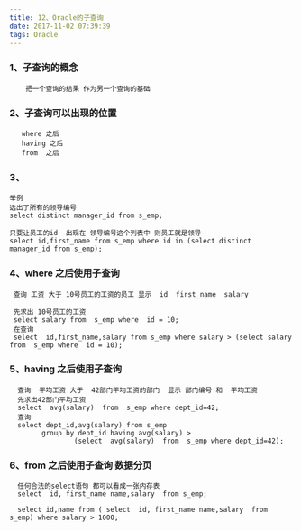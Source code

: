 ```yaml
---
title: 12、Oracle的子查询
date: 2017-11-02 07:39:39
tags: Oracle
---
```


### 1、子查询的概念
		把一个查询的结果 作为另一个查询的基础
	
### 2、子查询可以出现的位置 
	   where 之后
       having 之后 
       from  之后 

### 3、
	举例
	选出了所有的领导编号
	select distinct manager_id from s_emp;
	
	只要让员工的id  出现在 领导编号这个列表中 则员工就是领导
	select id,first_name from s_emp where id in (select distinct manager_id from s_emp);

###	4、where 之后使用子查询
	
	 查询 工资 大于 10号员工的工资的员工 显示  id  first_name  salary

	 先求出 10号员工的工资
	 select salary from  s_emp where  id = 10;
	 在查询
	 select  id,first_name,salary from s_emp where salary > (select salary from  s_emp where  id = 10); 

### 5、having 之后使用子查询
	
	  查询  平均工资 大于  42部门平均工资的部门  显示 部门编号 和  平均工资 
	  先求出42部门平均工资
	  select  avg(salary)  from  s_emp where dept_id=42;
	  查询
	  select dept_id,avg(salary) from s_emp  
           	group by dept_id having avg(salary) >
              		(select  avg(salary)  from  s_emp where dept_id=42); 

### 6、from 之后使用子查询    数据分页

	  任何合法的select语句 都可以看成一张内存表 
	  select  id, first_name name,salary  from s_emp; 

	  select id,name from ( select  id, first_name name,salary  from s_emp) where salary > 1000;
	  